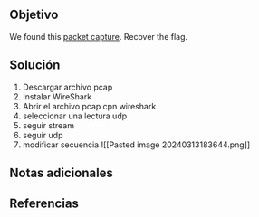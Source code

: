 ## Objetivo
We found this [packet capture](https://jupiter.challenges.picoctf.org/static/483e50268fe7e015c49caf51a69063d0/capture.pcap). Recover the flag.
## Solución

1. Descargar archivo pcap
2. Instalar WireShark
3. Abrir el archivo pcap cpn wireshark
4. seleccionar una lectura udp
5. seguir stream
6. seguir udp
7. modificar secuencia
![[Pasted image 20240313183644.png]]
## Notas adicionales
## Referencias